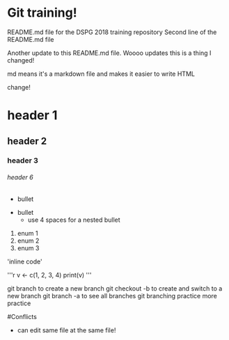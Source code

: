 # Git training!

README.md file for the DSPG 2018 training repository 
Second line of the README.md file

Another update to this README.md file.
Woooo updates this is a thing I changed!

md means it's a markdown file and makes it easier to write HTML

change!

# header 1
## header 2
### header 3
###### header 6

- bullet
* bullet
    - use 4 spaces for a nested bullet
1. enum 1
2. enum 2
1. enum 3

'inline code'

'''r
v <- c(1, 2, 3, 4)
print(v)
'''

git branch <name> to create a new branch
git checkout -b <name> to create and switch to a new branch
git branch -a to see all branches
git branching practice
more practice

#Conflicts
- can edit same file at the same file!

